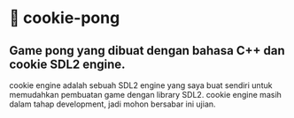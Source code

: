 # 🍪 cookie-pong
## Game pong yang dibuat dengan bahasa C++ dan cookie SDL2 engine.

cookie engine adalah sebuah SDL2 engine yang saya buat sendiri untuk memudahkan pembuatan game dengan library SDL2.
cookie engine masih dalam tahap development, jadi mohon bersabar ini ujian.

